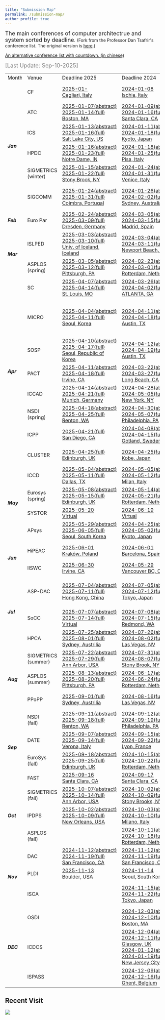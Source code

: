 ```yaml
---
title: "Submission Map"
permalink: /submission-map/
author_profile: true
---
```

<font size="4">The main conferences of computer architectrue and system sorted by deadline.</font> 
(Fork from the Professor Dan Tsafrir's conference list. The original version is [here](http://www.cs.technion.ac.il/~dan/index_sysvenues_deadline.html).)

[An alternative conference list with countdown. (in chinese)](https://ccfddl.github.io)

<font size="4" color="grey">[Last Update: Sep-10-2025]</font>

<table align="center">
	<tr>
		<td>Month</td>
		<td>Venue</td>
		<td><nobr>Deadline 2025</nobr></td>
		<td><nobr>Deadline 2024</nobr></td>
		<td><nobr>Deadline 2023</nobr></td>
		<td>Deadline 2022</td>
		<td><nobr>Deadline 2021</nobr></td>
		<td><nobr>Deadline 2020</nobr></td>
		<td>Deadline 2019</td>
		<td>Deadline 2018</td>
		<td>Deadline 2017</td>
		<td>Deadline 2016</td>
	</tr>
	<tr>
		<td rowspan="6"><b><i>Jan</i></b></td>
		<td>CF</td>
		<td><a href="http://www.computingfrontiers.org/2025/" title="date: 2025-05-28..30, notify: ">2025-01-<br>Cagliari, Italy</a></td>
		<td><a href="http://www.computingfrontiers.org/2024/" title="date: 2024-05-07..09, notify: 2024-02-12">2024-01-08<br>Ischia, Italy</a></td>
		<td><a href="http://www.computingfrontiers.org/2023/" title="date: 2023-05-09..11, notify: 2023-03-17">2023-01-27<br>Bologna, Italy</a></td>
		<td><a href="http://www.computingfrontiers.org/2022/" title="date: 2022-05, notify: ">2022-01-30(abstract)<br>2022-02-06(full)<br>Torino, Italy</a></td>
		<td><a href="http://www.computingfrontiers.org/2021/" title="date: 2021-05-11..13, notify: 2021-03-15">2021-01-21(abstract)<br>2020-01-28(full)<br>Virtual</a></td>
		<td><a href="http://www.computingfrontiers.org/2020/" title="date: 2020-05-11..13, notify: 2020-03-15">2020-01-28<br>Catania, Italy</a></td>
		<td><a href="http://www.computingfrontiers.org/2019/" title="date: 2019-05-01..03, notify: 2019-03-04">2019-01-14<br>Sardinia, Italy</a></td>
		<td><a href="http://www.computingfrontiers.org/2018/" title="date: 2018-05-08..10, notify: 2018-03-07">2018-01-21<br>Ischia, Italy</a></td>
		<td><a href="http://www.computingfrontiers.org/2017/" title="date: 2017-05-15..17, notify: 2017-03-14">2017-01-20<br>Siena, Italy</a></td>
		<td><a href="http://www.computingfrontiers.org/2016/" title="date: 2016-05-16..18, notify: 2016-03-11">2016-01-15<br>Como, Italy</a></td>
	</tr>
	<tr>
		<td>ATC</td>
		<td><a href="https://www.usenix.org/conference/atc25" title="date: 2025-07-07..09, notify: 2025-04-25"><nobr>2025-01-07(abstract)</nobr><br>2025-01-14(full)<br>Boston, MA</a></td>
		<td><a href="https://www.usenix.org/conference/atc24" title="date: 2024-07-10..12, notify: 2024-04-30"><nobr>2024-01-09(abstract)</nobr><br>2024-01-16(full)<br>Santa Clara, CA</a></td>
		<td><a href="https://www.usenix.org/conference/atc23" title="date: 2023-07-10..12, notify: 2023-04-28"><nobr>2023-01-05(abstract)</nobr><br>2023-01-12(full)<br>Boston, MA</a></td>
		<td><a href="https://www.usenix.org/conference/atc22" title="date: 2022-07-11..13, notify: 2022-04-29"><nobr>2022-01-06(abstract)</nobr><br>2022-01-13(full)<br> CARLSBAD, CA</a></td>
		<td><a href="https://www.usenix.org/conference/atc21" title="date: 2021-07-14..16, notify: 2021-04-26">2021-01-12<br> SANTA CLARA, CA</a></td>
		<td><a href="https://www.usenix.org/conference/atc20" title="date: 2020-07-15..17, notify: 2020-04-24">2020-01-15<br> Boston, MA</a></td>
		<td><a href="https://www.usenix.org/conference/atc19" title="date: 2019-07-10..12, notify: 2019-04-16">2019-01-10<br> Renton, WA</a></td>
		<td><a href="https://www.usenix.org/conference/atc18" title="date: 2018-07-11..13, notify: 2018-04-18">2018-02-06<br>Boston, MA</a></td>
		<td><a href="https://www.usenix.org/conference/atc17" title="date: 2017-07-12..14, notify: 2017-04-24">2017-02-07<br>Santa Clara, CA</a></td>
		<td><a href="https://www.usenix.org/conference/atc16" title="date: 2016-06-22..24, notify: 2016-4-15">2016-02-01<br>Denver, CO</a></td>
	</tr>
	<tr>
		<td>ICS</td>
		<td><a href="https://hpcrl.github.io/ICS2025-webpage/" title="date: 2025-06-09..11, notify: 2025-03-14">2025-01-13(abstract)<br>2025-01-16(full)<br>Salt Lake City, US</a></td>
		<td><a href="https://ics2024.github.io" title="date: 2024-06-04..07, notify: 2024-03-29">2024-01-11(abstract)<br>2024-01-18(full)<br>Kyoto, Japan</a></td>
		<td><a href="https://nschiele.github.io/ICS2023/" title="date: 2023-06-21..23, notify: 2023-04-14">2023-01-27(abstract)<br>2022-02-03(full)<br>Orlando, FL</a></td>
		<td><a href="https://ics2022.github.io" title="date: 2022-06-27..30, notify: 2022-04-14">2022-01-28(abstract)<br>2022-02-04(full)<br>Virtual</a></td>
		<td><a href="https://ics21.github.io" title="date: 2021-06-15..17, notify: 2021-03-31">2021-01-28(abstract)<br>2021-02-04(full)<br>Virtual</a></td>
		<td><a href="https://ics2020.bsc.es" title="date: 2020-06-29..02, notify: 2020-04-03">2020-01-24<br>Barcelona, Spain</a></td>
		<td><a href="https://ics19.eecis.udel.edu/" title="date: 2019-06-26..28, notify: 2019-04-15">2019-02-01<br>Phoenix, AZ</a></td>
		<td><a href="http://ics2018.ict.ac.cn" title="date: 2018-06-12..15, notify: 2018-03-25">2018-01-19<br>Beijing, China</a></td>
		<td><a href="https://press3.mcs.anl.gov/ics2017/" title="date: 2017-06-14..16, notify: 2017-03-21">2017-01-18<br>Chicago, IL</a></td>
		<td><a href="http://ics16.bilkent.edu.tr" title="date: 2016-06-01..03, notify: 2016-03-21">2016-01-30<br>Istanbul, Turkey</a></td>
	</tr>
	<tr>
		<td>HPDC</td>
		<td><a href="http://hpdc.sci.utah.edu/2025/" title="date: 2025-07-20..23, notify: 2025-04-07">2025-01-16(abstract)<br>2025-01-23(full)<br>Notre Dame, IN</a></td>
		<td><a href="http://www.hpdc.org/2024" title="date: 2024-06-03..07, notify: 2024-03-25">2024-01-18(abstract)<br>2024-01-25(full)<br>Pisa, Italy</a></td>
		<td><a href="http://www.hpdc.org/2023" title="date: 2023-06-16..23, notify: 2023-03-29">2023-01-27<br>Orlando, FL</a></td>
		<td><a href="http://www.hpdc.org/2022" title="date: 2022-06-27..01, notify: 2022-03-21">2022-01-20(abstract)<br>2022-01-27(full)<br>Minneapolis, MN</a></td>
		<td><a href="http://www.hpdc.org/2021" title="date: 2021-06-21..24, notify: 2021-03-26">2020-01-17(abstract)<br>2020-01-22(full)<br>Stockholm, Sweden</a></td>
		<td><a href="http://www.hpdc.org/2020" title="date: 2020-06-23..26, notify: 2020-03-27">2020-01-16<br>Stockholm, Sweden</a></td>
		<td><a href="http://www.hpdc.org/2019" title="ddate: 2019-06-22..29, notify: 2019-03-25">2019-01-23<br>Phoenix, AZ</a></td>
		<td><a href="http://www.hpdc.org/2018" title="date: 2018-06-11..15, notify: 2018-03-29">2018-01-24<br>Tempe, AZ</a></td>
		<td><a href="http://www.hpdc.org/2017" title="date: 2017-06-26..30, notify: 2017-03-29">2017-01-17<br>Washington, D.C.</a></td>
		<td><a href="http://www.hpdc.org/2016" title="date: 2016-06-02..04, notify: 2016-03-12">2016-01-18<br>Kyoto, Japan</a></td>
	</tr>
	<tr>
		<td>SIGMETRICS<br>(winter)</td>
		<td><a href="http://www.sigmetrics.org/sigmetrics2025" title="date: 2025-06-09..13, notify: 2025-03-18"><nobr>2025-01-15(abstract)</nobr><br>2025-01-22(full)<br>Stony Brook, NY</a></td>
		<td><a href="http://www.sigmetrics.org/sigmetrics2024" title="date: 2024-06-10..14, notify: 2024-03-26"><nobr>2024-01-24(abstract)</nobr><br>2024-01-31(full)<br>Venice, Italy</a></td>
		<td><a href="http://www.sigmetrics.org/sigmetrics2023" title="date: 2023-06-19..23, notify: 2023-03-28"><nobr>2023-01-25(abstract)</nobr><br>2023-02-01(full)<br>Orlando, FL</a></td>
		<td><a href="http://www.sigmetrics.org/sigmetrics2022" title="date: 2022-06-06..10, notify: 2022-03-28">2022-01-26(abstract)<br>2022-02-02(full)<br>Mumbai, India</a></td>
		<td><a href="http://www.sigmetrics.org/sigmetrics2021" title="date: 2021-06-14..18, notify: 2021-03-30">2021-01-29(abstract)<br>2021-02-05(full)<br>Beijing, China</a></td>
		<td><a href="http://www.sigmetrics.org/sigmetrics2020" title="date: 2020-06-08..12, notify: 2020-03-31">2020-01-27<br>Boston, MA</a></td>
		<td><a href="http://www.sigmetrics.org/sigmetrics2019" title="date: 2019-06-24..28, notify: 2019-04-26">2019-02-11<br>Phoenix, AZ</a></td>
		<td><a href="http://www.sigmetrics.org/sigmetrics2018" title="date: 2018-06-18..22, notify: 2018-04-27">2018-02-19<br>Irvine, CA</a></td>
		<td align="center">-</td>
		<td><a href="http://www.sigmetrics.org/sigmetrics2017" title="date: 2016-06-05..09, notify:">2016-10-18<br>Urbana-Champaign, IL</a></td>
	</tr>
	<tr>
		<td>SIGCOMM</td>
		<td><a href="http://conferences.sigcomm.org/sigcomm/2025/" title="date: 2025-09-08..11, notify: 2025-04-29">2025-01-24(abstract)<br>2025-01-31(full)<br>Coimbra, Portugal</a></td>
		<td><a href="http://conferences.sigcomm.org/sigcomm/2024/" title="date: 2024-08-04..08, notify: 2024-05-07">2024-01-26(abstract)<br>2024-02-02(full)<br>Sydney, Australia</a></td>
		<td><a href="http://conferences.sigcomm.org/sigcomm/2023/" title="date: 2023-09-10..14, notify: 2023-05-20">2023-02-08(abstract)<br>2023-02-15(full)<br>New York City, US</a></td>
		<td><a href="http://conferences.sigcomm.org/sigcomm/2022/" title="date: 2022-08-22..26, notify: 2022-05-07">2022-01-26(abstract)<br>2022-02-02(full)<br>Amsterdam, Netherlands</a></td>
		<td><a href="http://conferences.sigcomm.org/sigcomm/2021/" title="date: 2021-08-23..27, notify: 2021-05-03">2021-01-20(abstract)<br>2021-01-27(full)<br>Virtually Worldwide</a></td>
		<td><a href="http://conferences.sigcomm.org/sigcomm/2020" title="date: 2020-08-10..14, notify: 2020-03-15">2020-02-07<br>New York City, NY</a></td>
		<td><a href="http://conferences.sigcomm.org/sigcomm/2019" title="date: 2019-08-19..24, notify: 2019-05-10">2019-01-31<br>Beijing, China</a></td>
		<td><a href="http://conferences.sigcomm.org/sigcomm/2018" title="date: 2018-08-21..23, notify: 2018-05-11">2018-01-31<br>Budapest, Hungary</a></td>
		<td><a href="http://conferences.sigcomm.org/sigcomm/2017" title="date: 2017-08-21..25, notify: 2017-05-05">2017-01-27<br>Los Angeles, CA</a></td>
		<td><a href="http://conferences.sigcomm.org/sigcomm/2016" title="date: 2016-08-22..26, notify: 2016-04-22">2016-01-29<br>Salvador, Brazil</a></td>
	</tr>
	<tr>
		<td rowspan="1"><b><i>Feb</i></b></td>
		<td>Euro Par</td>
		<td><a href="https://2025.euro-par.org" title="date: 2025-08-25..29, notify: 2025-04-29"><nobr>2025-02-24(abstract)</nobr><br>2025-03-09(full)<br>Dresden, Germany</a></td>
		<td><a href="https://2024.euro-par.org" title="date: 2024-08-26..30, notify: 2024-04-29"><nobr>2024-03-05(abstract)</nobr><br>2024-03-15(full)<br>Madrid, Spain</a></td>
		<td><a href="https://2023.euro-par.org" title="date: 2023-08-28..01, notify: 2023-04-30"><nobr>2023-02-17(abstract)</nobr><br>2023-02-24(full)<br>Limassol, Cyprus</a></td>
		<td><a href="https://2022.euro-par.org" title="date: 2022-08-24..26, notify: 2022-04-29"><nobr>2022-02-04(abstract)</nobr><br>2022-02-11(full)<br>Glasgow, UK</a></td>
		<td><a href="https://2021.euro-par.org" title="date: 2021-09-01..03, notify: 2021-04-30"><nobr>2021-02-05(abstract)</nobr><br>2021-02-12(full)<br>Lisbon, Portugal</a></td>
		<td><a href="https://2020.euro-par.org" title="date: 2020-08-24..28, notify: 2020-04-30">2020-02-07<br>Warsaw, Poland</a></td>
		<td><a href="https://2019.euro-par.org" title="date: 2019-08-26..30, notify: 2019-05-03">2019-02-15<br>Gottingen,<br>Germany</a></td>
		<td><a href="http://europar2018.org/" title="date: 2018-08-27..31, notify: 2018-04-27">2018-02-16<br>Turin, Italy</a></td>
		<td><a href="http://europar2017.usc.es/" title="date: 2017-08-28..01, notify: 2017-04-24">2017-02-09<br>Santiago, Spain</a></td>
		<td><a href="https://europar2016.inria.fr/" title="date: 2016-08-22..26, notify: 2016-04-24">2016-02-06<br>Grenoble, France</a></td>
	</tr>
	<tr>
		<td rowspan="2"><b><i>Mar</i></b></td>
		<td>ISLPED</td>
		<td><a href="http://www.islped.org/2025/" title="date: 2025-08-04..06, notify: 2025-05-19">2025-03-03(abstract)<br>2025-03-10(full)<br>Univ. of Iceland, Iceland</a></td>
		<td><a href="http://www.islped.org/2024/" title="date: 2024-08-05..07, notify: 2024-05-20">2024-03-04(abstract)<br>2024-03-11(full)<br>Newport Beach, CA</a></td>
		<td><a href="http://www.islped.org/2023/" title="date: 2023-08-07..08, notify: 2023-05-22">2023-03-06(abstract)<br>2023-03-13(full)<br>Vienna, Austria</a></td>
		<td><a href="http://www.islped.org/2022/" title="date: 2022-08-01..03, notify: 2022-05-23">2022-03-11(abstract)<br>2022-03-18(full)<br>Zoom+Boston, MA</a></td>
		<td><a href="http://www.islped.org/2021/" title="date: 2021-07-26..28, notify: 2021-05-21">2021-03-08(abstract)<br>2021-03-15(full)<br>Zoom+Boston, MA</a></td>
		<td><a href="http://www.islped.org/2020/" title="date: 2020-08-10..12, notify: 2020-05-22">2020-03-02<br>Boston, MA</a></td>
		<td><a href="http://www.islped.org/2019/" title="date: 2019-07-29..31, notify: 2019-05-13">2019-03-04<br>Lausanne, Switzerland</a></td>
		<td><a href="http://www.islped.org/2018/" title="date: 2018-07-23..25, notify: 2018-05-07">2018-03-12<br>Belleve, WA</a></td>
		<td><a href="http://www.islped.org/2017/" title="date: 2017-07-24..26, notify: 2017-05-03">2017-03-13<br>Taipei, Taiwan</a></td>
		<td><a href="http://www.islped.org/2016/" title="date: 2016-08-08..10, notify: 2016-04-30">2016-03-06<br>San Francisco, CA</a></td>
	</tr>
	<tr>
		<td>ASPLOS<br>(spring)</td>
		<td><a href="https://asplos-conference.org/asplos-2026-call-for-papers/" title="date: 2026-03-, notify: 2025-06-24">2025-03-05(abstract)<br>2025-03-12(full)<br>Pittsburgh, PA</a></td>
		<td><a href="https://asplos-conference.org/asplos-2025-call-for-papers/" title="date: 2025-03-30..03, notify: 2024-06-06">2024-02-23(abstract)<br>2024-03-01(full)<br>Rotterdam, Netherland</a></td>
		<td><a href="https://asplos-conference.org/asplos-2024-call-for-papers/" title="date: 2024-04-, notify: 2023-08-02">2023-04-13(abstract)<br>2023-04-20(full)<br>California, US</a></td>
		<td><a href="https://asplos-conference.org/asplos-2023-cfp/" title="date: 2023-03-25..29, notify: 2022-06-16">2022-03-24(abstract)<br>2022-03-31(full)<br>Vancouver, Canada</a></td>
		<td>-</td>
		<td>-</td>
		<td>-</td>
		<td>-</td>
		<td>-</td>
		<td>-</td>
	</tr>
	<tr>
		<td rowspan="8"><b><i>Apr</i></b></td>
		<td>SC</td>
		<td><a href="https://sc25.supercomputing.org" title="date: 2025-11-16..21, notify: 2025-06-27"><nobr>2025-04-07(abstract)</nobr><br>2025-04-14(full)<br>St. Louis, MO</a></td>
		<td><a href="https://sc24.supercomputing.org" title="date: 2024-11-17..22, notify: 2024-06-14"><nobr>2024-03-26(abstract)</nobr><br>2024-04-02(full)<br>ATLANTA, GA</a></td>
		<td><a href="https://sc23.supercomputing.org" title="date: 2023-11-12..17, notify: 2023-06-16"><nobr>2023-03-30(abstract)</nobr><br>2023-04-06(full)<br>Denver, CO</a></td>
		<td><a href="https://sc22.supercomputing.org" title="date: 2022-11-13..18, notify: 2022-06-13"><nobr>2022-03-25(abstract)</nobr><br>2022-04-01(full)<br>Dallas, TX</a></td>
		<td><a href="https://sc21.supercomputing.org" title="date: 2021-11-14..19, notify: 2021-06-21">2021-04-02(abstract)<br>2021-04-09(full)<br>St. Louis, MO</a></td>
		<td><a href="https://sc20.supercomputing.org" title="date: 2020-11-15..20, notify: 2020-06-15">2020-03-31<br>Atlanta, GA</a></td>
		<td><a href="https://sc19.supercomputing.org" title="date: 2019-11-17..22, notify: 2019-06-15">2019-04-10<br>Denver, CO</a></td>
		<td><a href="https://sc18.supercomputing.org" title="date: 2018-11-11..16, notify: 2018-06-15">2018-03-28<br>Dallas, TX</a></td>
		<td><a href="http://sc17.supercomputing.org" title="date: 2017-11-12..17, notify: 2017-06-15">2017-04-03<br>Denver, CO</a></td>
		<td><a href="http://sc16.supercomputing.org" title="date: 2016-11-13..18, notify: 2016-06-15">2016-04-03<br>Salt Lake City, UT</a></td>
	</tr>
	<tr>
		<td>MICRO</td>
		<td><a href="http://www.microarch.org/micro58/" title="date: 2025-10-18..22, notify: 2025-07-14 "><nobr>2025-04-04(abstract)</nobr><br>2025-04-11(full)<br>Seoul, Korea</a></td>
		<td><a href="http://www.microarch.org/micro57/" title="date: 2024-11-02..06, notify: 2024-07-19 "><nobr>2024-04-11(abstract)</nobr><br>2024-04-18(full)<br>Austin, TX</a></td>
		<td><a href="http://www.microarch.org/micro56/" title="date: 2023-10-, notify: 2023-07-24 "><nobr>2023-04-21(abstract)</nobr><br>2023-04-28(full)<br>Toronto, Canada</a></td>
		<td><a href="http://www.microarch.org/micro55/" title="date: 2022-10-, notify: 2022-07-18 "><nobr>2022-04-14(abstract)</nobr><br>2022-04-21(full)<br>Chicago, IL</a></td>
		<td><a href="http://www.microarch.org/micro54/" title="date: 2021-10-16..20, notify: 2021-07-14 "><nobr>2021-04-09(abstract)</nobr><br>2021-04-16(full)<br>Athens, Greek</a></td>
		<td><a href="http://www.microarch.org/micro53/" title="date: 2020-10-17..21, notify: 2020-07-01"><font color="#FF0000">2020-04-17<br>(Extended for 2 weeks due to the COVID-19 pandemic) <br>Athens, Greek</font></a></td>
		<td><a href="http://www.microarch.org/micro52/" title="date: 2019-10-12..16, notify: 2019-07-27">2019-04-05<br>Columbus, Ohio</a></td>
		<td><a href="http://www.microarch.org/micro51/" title="date: 2018-10-20..24, notify: 2018-07-18">2018-04-06<br>Fukuoka City,<br>Japan</a></td>
		<td><a href="http://www.microarch.org/micro50/" title="date: 2017-10-14..18, notify: 2017-07-05">2017-04-04<br>Boston, MA</a></td>
		<td><a href="http://www.microarch.org/micro49/" title="date: 2016-10-15..19, notify: 2016-06-25">2016-04-10<br>Taipei, Taiwan</a></td>
	</tr>
	<tr>
		<td>SOSP</td>
		<td><a href="https://sigops.org/s/conferences/sosp/2025/index.html" title="date: 2025-10-13..16, notify: 2025-07-15"><nobr>2025-04-10(abstract)</nobr><br>2025-04-17(full)<br>Seoul, Republic of Korea</a></td>
		<td><a href="https://sigops.org/s/conferences/sosp/2024/index.html" title="date: 2024-11-04..06, notify: 2024-08-05"><nobr>2024-04-12(abstract)</nobr><br>2024-04-19(full)<br>Austin, TX</a></td>
		<td><a href="https://sosp2023.mpi-sws.org/" title="date: 2023-10-23..26, notify: 2023-07-16"><nobr>2023-04-10(abstract)</nobr><br>2023-04-17(full)<br>Koblenz, Germany</a></td>
		<td>-</td>
		<td><a href="https://sosp2021.mpi-sws.org/" title="date: 2021-10-25..28, notify: 2021-08-09"><nobr>2021-04-30(abstract)</nobr><br>2021-05-07(full)<br>Koblenz, Germany</a></td>
		<td align="center">-</td>
		<td><a href="https://www.sigops.org/sosp/sosp19/" title="date: 2019-10-07..09, notify: 2019-08-30">2019-04-24<br>Ontario, Canada</a></td>
		<td align="center">-</td>
		<td><a href="https://www.sigops.org/sosp/sosp17/" title="date: 2017-10-29..31, notify: 2017-08-07">2017-04-21<br>Shanghai, China</a></td>
		<td align="center">-</td>
	</tr>
	<tr>
		<td>PACT</td>
		<td><a href="https://pact2025.github.io/" title="date: 2025-11-03..06, notify: 2025-07-28">2025-04-11(abstract)<br>2025-04-18(full)<br>Irvine, CA</a></td>
		<td><a href="https://pact2024.github.io/" title="date: 2024-10-13..16, notify: 2024-07-01">2024-03-22(abstract)<br>2024-03-27(full)<br>Long Beach, CA</a></td>
		<td><a href="https://pact2023.github.io/" title="date: 2023-10-21..25, notify: 2023-08-01">2023-03-25(abstract)<br>2023-04-01(full)<br>Vienna, Austria</a></td>
		<td><a href="https://pact22.cs.illinois.edu" title="date: 2022-10-10..12, notify: 2022-07-29">2022-04-18(abstract)<br>2022-04-25(full)<br>Chicago, IL</a></td>
		<td><a href="http://pact21.snu.ac.kr/" title="date: 2021-09-26..29, notify: 2021-07-05">2021-04-15(abstract)<br>2021-04-19(full)<br>Virtual Conference</a></td>
		<td><a href="https://pact20.cc.gatech.edu/" title="date: 2020-10-03..07, notify: 2020-07-15">2020-04-10<br>Atlanta, GA</a></td>
		<td><a href="http://pactconf.org/" title="date: 2019-09-23..26, notify: 2019-07-08">2019-04-15<br>Seattle, WA</a></td>
		<td><a href="http://www.cs.ucy.ac.cy/conferences/pact2018/" title="date: 2018-10-27..31, notify: 2018-06-20">2018-04-15<br>Cyprus</a></td>
		<td><a href="https://parasol.tamu.edu/pact17/" title="date: 2017-09-09..13, notify: 2017-05-24">2017-03-14<br>Portland, OR</a></td>
		<td><a href="http://pact2016.eew.technion.ac.il/" title="date: 2016-09-11..15, notify: 2016-06-28">2016-03-18<br>Haifa, Israel</a></td>
	</tr>
	<tr>
		<td>ICCAD</td>
		<td><a href="https://2025.iccad.com" title="date: 2025-10-26..30, notify: 2025-06-06">2025-04-14(abstract)<br>2025-04-21(full)<br>Munich, Germany</a></td>
		<td><a href="https://2024.iccad.com" title="date: 2024-10-, notify: ">2024-04-28(abstract)<br>2024-05-05(full)<br>New York, NY</a></td>
		<td><a href="https://iccad.com/content/conference_history" title="date: 2023-10-29..02, notify: 2023-07-21">2023-05-15(abstract)<br>2023-05-22(full)<br>San Francisco, CA</a></td>
		<td><a href="https://iccad.com/content/conference_history" title="date: 2022-10-30..03, notify: 2022-07-21">2022-05-16(abstract)<br>2022-05-23(full)<br>San Diego, CA</a></td>
		<td><a href="https://iccad.com/content/conference_history" title="date: 2021-11-01..04, notify: 2021-07-17">2021-05-21(abstract)<br>2021-05-28(full)<br>Munich, Germany</a></td>
		<td><a href="https://iccad.com/content/conference_history" title="date: 2020-11-02..05, notify: 2020-07-21">2020-05-28<br>San Diego, CA</a></td>
		<td><a href="https://iccad.com/content/conference_history" title="date: 2019-11-04..07, notify: 2019-06-21">2019-04-08<br>Westminster, CO</a></td>
		<td><a href="https://iccad.com/content/conference_history" title="date: 2018-11-05..08, notify: ">2018-04-23<br>San Diego, CA</a></td>
		<td><a href="https://iccad.com/content/conference_history" title="date: 2017-11-13..06, notify: 2017-06-28">2017-04-24<br>Irvine, CA</a></td>
		<td><a href="https://iccad.com/content/conference_history" title="date: 2016-11-07..10, notify: 2016-06-20">2016-04-25<br>Austin, TX</a></td>
	</tr>
	<tr>
		<td>NSDI<br>(spring)</td>
		<td><a href="https://www.usenix.org/conference/nsdi26/" title="date: 2026-05-04..06, notify: 2025-07-24">2025-04-18(abstract)<br>2025-04-25(full)<br>Renton, WA</a></td>
		<td><a href="https://www.usenix.org/conference/nsdi25/" title="date: 2025-04-28..30, notify: 2024-07-24">2024-04-30(abstract)<br>2024-05-07(full)<br>Philadelphia, PA</a></td>
		<td><a href="https://www.usenix.org/conference/nsdi24/" title="date: 2024-04-16..18, notify: 2023-07-21">2023-04-27(abstract)<br>2023-05-04(full)<br>Santa Clara, CA</a></td>
		<td><a href="https://www.usenix.org/conference/nsdi23/" title="date: 2023-04-17..19, notify: 2022-07-15">2022-04-13(abstract)<br>2022-04-20(full)<br>Boston, MA</a></td>
		<td><a href="https://www.usenix.org/conference/nsdi22/" title="date: 2022-04-04..06, notify: 2021-06-11">2021-03-04(abstract)<br>2021-03-10(full)<br>Renton, WA</a></td>
		<td></td>
		<td></td>
		<td></td>
		<td></td>
		<td></td>
	</tr>
	<tr>
		<td>ICPP</td>
		<td><a href="https://icpp2025.sdsc.edu/home" title="date: 2025-09-08..11, notify: 2025-06-10"><nobr>2025-04-21(full)<br>San Diego, CA</a></td>
		<td><a href="https://icpp2024.org/" title="date: 2024-08-12..15, notify: 2024-05-27"><nobr>2024-04-08(abstract)</nobr><br>2024-04-15(full)<br>Gotland, Sweden</a></td>
		<td><a href="https://icpp23.sci.utah.edu/" title="date: 2023-08-07..10, notify: 2023-06-16"><nobr>2023-04-14(abstract)</nobr><br>2023-04-22(full)<br>Salt Lake City, UT</a></td>
		<td><a href="https://icpp22.gitlabpages.inria.fr/" title="date: 2022-08-29..01, notify: 2022-06-14"><nobr>2022-04-08(abstract)</nobr><br>2022-04-14(full)<br>Bordeaux, France</a></td>
		<td><a href="https://oaciss.uoregon.edu/icpp21/index.php" title="date: 2021-08-09..12, notify: ">2021-04-16<br>Chicago, IL</a></td>
		<td><a href="https://jnamaral.github.io/icpp20/" title="date: 2020-08-17..20, notify: 2020-05-19">2020-03-02<br>Edmonton, AB, Canada</a></td>
		<td><a href="https://www.hpcs.cs.tsukuba.ac.jp/icpp2019" title="date: 2019-08-05..08, notify: 2019-05-17">2019-04-15<br>Kyoto, Japan</a></td>
		<td><a href="http://www.icpp-conf.org/2018" title="date: 2018-08-13..16, notify: 2018-05-03">2018-03-30<br>Eugene, OR</a></td>
		<td><a href="http://www.icpp-conf.org/2017" title="date: 2017-08-16..19, notify: 2017-05-13">2017-03-13<br>Bristol, UK</a></td>
		<td><a href="http://icpp2016.cs.wcupa.edu" title="date: 2016-08-16..19, notify: 2016-05-06">2016-02-26<br>Philadelphia, PA</a></td>
	</tr>
	<tr>
		<td>CLUSTER</td>
		<td><a href="https://clustercomp.org/2025/" title="date: 2025-09-02..05, notify: 2025-07-04">2025-04-25(full)<br>Edinburgh, UK</a></td>
		<td><a href="https://clustercomp.org/2024/" title="date: 2024-09-24..27, notify: 2024-07-05">2024-04-25(full)<br>Kobe, Japan</a></td>
		<td><a href="https://clustercomp.org/2023/" title="date: 2023-10-31..03, notify: 2023-07-05">2023-05-11(full)<br>Santa Fe, NM</a></td>
		<td><a href="https://clustercomp.org/2022/" title="date: 2022-09-06..09, notify: 2022-07-04">2022-05-13(full)<br>Heidelberg, Germany</a></td>
		<td><a href="https://clustercomp.org/2021/" title="date: 2021-09-07..10, notify: 2021-07-05">2021-05-10(abstract)<br>2021-05-17(full)<br>Portland, OR</a></td>
		<td><a href="https://clustercomp.org/2020/" title="date: 2020-11-14..17, notify: 2020-07-06">2020-05-10<br>Kobe, Japan</a></td>
		<td><a href="https://clustercomp.org/2019/" title="date: 2019-09-24..27, notify: 2019-07-15">2019-05-17<br>Albuquerque, NM</a></td>
		<td><a href="https://clustercomp.org/2018/" title="date: 2018-09-10..13, notify: 2018-07-07">2018-05-08<br>Belfast, UK</a></td>
		<td><a href="https://clustercomp.org/2017/" title="date: 2017-09-05..08, notify: 2017-06-30">2017-05-15<br>Hawaii, US</a></td>
		<td><a href="https://clustercomp.org/2016/" title="date: 2016-09-12..15, notify: 2016-07-01">2016-05-14<br>Taipei, Taiwan</a></td>
	</tr>
	<tr>
		<td rowspan="4"><b><i>May</i></b></td>
		<td>ICCD</td>
		<td><a href="https://iccd-conf.com/Home.html" title="date: 2025-11-10..12, notify: 2025-08-01">2025-05-04(abstract)<br>2025-05-11(full)<br>Dallas, TX</a></td>
		<td><a href="https://iccd-conf.com/Home.html" title="date: 2024-11-, notify: 2024-08-01">2024-05-05(abstract)<br>2024-05-12(full)<br>Milan, Italy</a></td>
		<td><a href="https://iccd-conf.com/Home.html" title="date: 2023-11-06..08, notify: 2023-08-25">2023-06-09(abstract)<br>2023-06-16(full)<br>Washington DC, US</a></td>
		<td><a href="https://www.iccd-conf.com/Home.html" title="date: 2022-10-23..26, notify: 2022-08-21">2022-06-04(abstract)<br>2022-06-11(full)<br>Lake Tahoe, US</a></td>
		<td><a href="https://www.iccd-conf.com/2021/Home.html" title="date: 2021-10-24..27, notify: 2021-08-20">2021-05-28(abstract)<br>2021-06-04(full)<br>Virtual Conference</a></td>
		<td><a href="https://www.iccd-conf.com/2020/Home.html" title="date: 2020-10-18..21, notify: 2020-08-17">2020-06-05<br>Hartford, CT</a></td>
		<td><a href="https://www.iccd-conf.com/2019/Home.html" title="date: 2019-11-17..20, notify: 2019-09-09">2019-06-28<br>Abu Dhabi, UAE</a></td>
		<td><a href="https://www.iccd-conf.com/2018/Home.html" title="date: 2018-10-07..10, notify: 2018-08-06">2018-05-25<br>Orlando, FL</a></td>
		<td><a href="https://www.iccd-conf.com/2017/Home.html" title="date: 2017-11-05..08, notify: 2017-08-31">2017-06-23<br>Boston, MA</a></td>
		<td><a href="https://www.iccd-conf.com/2016/Home.html" title="date: 2016-10-03..05, notify: 2016-07-29">2016-05-20<br>Phoenix, AZ</a></td>
	</tr>
	<tr>
		<td>Eurosys<br>(spring)</td>
		<td><a href="https://2026.eurosys.org/" title="date: 2026-04-13..16, notify: 2025-08-22">2025-05-08(abstract)<br>2025-05-15(full)<br>Edinburgh, UK</a></td>
		<td><a href="https://2025.eurosys.org/" title="date: 2025-03-30..03, notify: 2024-08-21">2024-05-14(abstract)<br>2024-05-21(full)<br>Rotterdam, Netherland</a></td>
		<td><a href="https://2024.eurosys.org/" title="date: 2024-04-23..26, notify: 2023-09-12">2023-05-24(full)<br>Athens, Greece</a></td>
		<td><a href="https://2023.eurosys.org/" title="date: 2023-05-09..12, notify: 2022-08-10">2022-05-11(abstract)<br>2022-05-18(full)<br>Rome, Italy</a></td>
		<td>-</td>
		<td>-</td>
		<td>-</td>
		<td>-</td>
		<td>-</td>
		<td>-</td>
	</tr>
	<tr>
		<td>SYSTOR</td>
		<td><a href="https://www.systor.org/2025/" title="date: 2025-09-08..09, notify: 2025-07-10">2025-05-20<br>Virtual</a></td>
		<td><a href="https://www.systor.org/2024/" title="date: 2024-09-23..24, notify: 2024-08-07">2024-06-19<br>Virtual</a></td>
		<td><a href="https://www.systor.org/2023/" title="date: 2023-06-05..07, notify: 2023-04-13">2023-03-02<br>Haifa, Israel</a></td>
		<td><a href="https://www.systor.org/2022/" title="date: 2022-06-13..15, notify: 2022-04-21">2022-03-01<br>Haifa, Israel</a></td>
		<td><a href="https://www.systor.org/2021/" title="date: 2021-06-14..16, notify: 2021-04-18">2021-03-02<br>Haifa, Israel</a></td>
		<td><a href="https://www.systor.org/2020/" title="date: 2020-06-02..04, notify: 2020-04-19">2020-03-03<br>Haifa, Israel</a></td>
		<td><a href="https://www.systor.org/2019" title="date: 2019-08-26..30, notify: 2019-05-03">2019-03-07<br>Haifa, Israel</a></td>
		<td><a href="https://www.systor.org/2018" title="date: 2018-06-04..06, notify: 2018-04-15">2018-02-28<br>Haifa, Israel</a></td>
		<td><a href="https://www.systor.org/2017" title="date: 2017-05-22..24, notify: 2017-03-29">2017-02-28<br>Haifa, Israel</a></td>
		<td><a href="https://www.systor.org/2016" title="date: 2016-06-06..08, notify: 2016-04-15">2016-03-11<br>Haifa, Israel</a></td>
	</tr>
	<tr>
		<td>APsys</td>
		<td><a href="https://apsys2025.github.io/" title="date: 2025-04-12..13, notify: 2025-08-04">2025-05-29(abstract)<br>2025-06-05(full)<br>Seoul, South Korea</a></td>
		<td><a href="https://ap-sys.org/" title="date: 2024-09-4..5, notify: 2024-07-01">2024-04-25(abstract)<br>2024-05-02(full)<br>Kyoto, Japan</a></td>
		<td><a href="https://ap-sys.org/" title="date: 2023-08-24, notify: 2023-06-23">2023-04-28(abstract)<br>2023-05-05(full)<br>Seoul, South Korea</a></td>
		<td><a href="https://ap-sys.org/" title="date: , notify: 2022-06-17">2022-04-29(abstract)<br>2022-05-06(full)<br>Online</a></td>
		<td><a href="https://ap-sys.org/apsys2021" title="date: 2021-08-24..25, notify: 2021-07-01">2021-05-20<br>Online</a></td>
		<td><a href="https://ap-sys.org/apsys2020" title="date: 2020-08-24..25, notify: 2020-06-19">2020-05-25<br>Tsukuba, Japan</a></td>
		<td><a href="https://ap-sys.org/apsys2019" title="date: 2019-08-19..20, notify: 2019-06-14">2019-05-08<br>Hangzhou, China</a></td>
		<td><a href="https://ap-sys.org/apsys2018" title="date: 2018-08-27..28, notify:">2018-05-31<br>Jeju Island,<br>South Korea</a></td>
		<td><a href="https://ap-sys.org/apsys2017" title="date: 2017-09-02..03, notify: 2017-07-12">2017-06-09<br>Bombay, India</a></td>
		<td><a href="https://ap-sys.org/apsys2016" title="date: 2016-08-04..05, notify: 2016-06-23">2016-05-20<br>Hong Kong, China</a></td>
	</tr>
	<tr>
		<td rowspan="2"><b><i>Jun</i></b></td>
		<td>HiPEAC</td>
		<td><a href="https://www.hipeac.net/2026/krakow/#/" title="date: 2026-01-26..28, notify: 2025-11-15">2025-06-01<br>Kraków, Poland</a></td>
		<td><a href="https://www.hipeac.net/2025/barcelona/#/" title="date: 2025-01-, notify: 2024-11-15">2024-06-01<br>Barcelona, Spain</a></td>
		<td><a href="https://www.hipeac.net/2024/munich/#/" title="date: 2024-01-17..19, notify: 2023-11-15">2023-06-01<br>Munich, Germany</a></td>
		<td><a href="https://www.hipeac.net/2023/toulouse" title="date: 2023-01-16..18, notify: 2022-11-15">2022-06-01<br>Toulouse, France</a></td>
		<td><a href="https://www.hipeac.net/2022/budapest/#/" title="date: 2022-01-17..19, notify: 2021-11-15">2021-06-01<br>Budapest, Hungary</a></td>
		<td><a href="https://www.hipeac.net/2021/budapest/#/" title="date: 2021-01-18..20, notify: 2020-11-15">2020-06-01<br>Budapest, Hungary</a></td>
		<td><a href="https://www.hipeac.net/2020/bologna/#/" title="date: 2020-01-20, notify: 2019-11-15">2019-06-01<br>Bologna, Italy</a></td>
		<td><a href="https://www.hipeac.net/2019/valencia/" title="date: 2019-01-21..23, notify: 2018-11-15">2018-06-01<br>Valencia,Spain</a></td>
		<td><a href="https://www.hipeac.net/2018/manchester/" title="date: 2018-01-22..24, notify: 2017-11-15">2017-06-01<br>Manchester,UK</a></td>
		<td><a href="https://www.hipeac.net/2017/stockholm/" title="date: 2016-01-23..25, notify: 2016-11-15">2016-06-01<br>Stockholm,Sweden</a></td>
	</tr>
	<tr>
		<td>IISWC</td>
		<td><a href="https://iiswc.org/iiswc2025/index.html#/" title="date: 2025-10-12..14, notify: 2025-08-13">2025-06-30<br>Irvine, CA</a></td>
		<td><a href="https://iiswc.org/iiswc2024/index.html#/" title="date: 2024-09-15..17, notify: 2024-08-09">2024-05-29<br>Vancouver BC, Canada</a></td>
		<td><a href="https://iiswc.org/iiswc2023/index.html#/" title="date: 2023-10-01..03, notify: 2023-08-02">2023-06-14<br>Ghent, Belgium</a></td>
		<td><a href="http://www.iiswc.org/iiswc2022/index.html" title="date: 2022-11-06..08, notify: 2022-09-02">2022-07-15<br>Austin, TX</a></td>
		<td><a href="http://www.iiswc.org/iiswc2021/index.html" title="date: 2021-11-07..09, notify: 2021-09-03">2021-07-09<br>Virtual</a></td>
		<td><a href="http://www.iiswc.org/iiswc2020/index.html" title="date: 2020-10-27..29, notify: 2020-08-24">2020-07-10<br>Beijing, China</a></td>
		<td><a href="http://www.iiswc.org/iiswc2019/index.html" title="date: 2019-11-03..05, notify: 2019-08-15">2019-05-31<br>Orlando, FL</a></td>
		<td><a href="http://www.iiswc.org/iiswc2018" title="date: 2018-09-30..02, notify: 2018-07-27">2018-05-18<br>Raleigh, NC</a></td>
		<td><a href="http://www.iiswc.org/iiswc2017/index.html" title="date: 2017-10-01..03, notify: 2017-08-01">2017-06-02<br>Seattle, WA</a></td>
		<td><a href="http://www.iiswc.org/iiswc2016/index.html" title="date: 2016-09-25..27, notify: 2016-07-12">2016-05-13<br>Rhode Island, USA</a></td>
	</tr>
	<tr>
		<td rowspan="3"><b><i>Jul</i></b></td>
		<td>ASP-DAC</td>
		<td><a href="http://www.aspdac.com/aspdac2026/" title="date: 2026-01-19..22, notify: 2025-09-05">2025-07-04(abstract)<br>2025-07-11(full)<br>Hong Kong, China</a></td>
		<td><a href="http://www.aspdac.com/aspdac2025/" title="date: 2025-01-20..23, notify: 2024-09-09">2024-07-05(abstract)<br>2024-07-12(full)<br>Tokyo, Japan</a></td>
		<td><a href="http://www.aspdac.com/aspdac2024/" title="date: 2024-01-22..25, notify: 2023-09-12">2023-07-23(abstract)<br>2023-07-28(full)<br>Incheon Songdo Convensia, South Korea</a></td>
		<td><a href="http://www.aspdac.com/aspdac2023/" title="date: 2023-01-16..19, notify: 2022-09-10">2022-07-24(abstract)<br>2022-07-29(full)<br>Tokyo, Japan</a></td>
		<td><a href="https://aspdac2022.github.io/index.html" title="date: 2022-01-17..20, notify: 2021-09-11">2021-07-21<br>Taipei</a></td>
		<td><a href="http://www.aspdac.com/aspdac2021/" title="date: 2021-01-18..21, notify: 2020-09-13">2020-07-26<br>Tokyo, Japan</a></td>
		<td><a href="https://aspdac2020.github.io/aspdac20/" title="date: 2020-01-13..16, notify: 2019-09-09">2019-07-05<br>Beijing, China</a></td>
		<td><a href="http://www.aspdac.com/aspdac2019/" title="date: 2019-01-21..24, notify: 2018-09-10">2018-07-06<br>Tokyo, Japan</a></td>
		<td><a href="http://www.aspdac.com/aspdac2018/" title="date: 2018-01-22..25, notify: 2017-09-11">2017-07-07<br>Jeju Island, Korea</a></td>
		<td><a href="http://www.aspdac.com/aspdac2017/" title="date: 2017-01-16..19, notify: 2016-09-12">2016-07-08<br>Chiba/Tokyo, Japan</a></td>
	</tr>
	<tr>
		<td>SoCC</td>
		<td><a href="http://acmsocc.org/2025/" title="date: 2025-11-19..21, notify: 2025-09-26">2025-07-07(abstract)<br>2025-07-14(full)<br>Virtual</a></td>
		<td><a href="http://acmsocc.org/2024/" title="date: 2024-11-20..22, notify: 2024-09-25">2024-07-08(abstract)<br>2024-07-15(full)<br>Redmond, WA</a></td>
		<td><a href="http://acmsocc.org/2023/" title="date: 2023-10-30, notify: 2023-09-01">2023-06-09<br>Santa Cruz, CA</a></td>
		<td><a href="http://acmsocc.org/2022/" title="date: 2022-11-, notify: 2022-09-22">2022-06-10(abstract)<br>2022-06-17(full)<br>San Francisco, CA</a></td>
		<td><a href="https://acmsocc.github.io/2021" title="date: 2021-11-01..03, notify: 2021-08-27">2021-05-28<br>Renton, WA</a></td>
		<td><a href="https://acmsocc.github.io/2020" title="date: 2020-10-19..21, notify: 2020-08-11">2020-05-18<br>Renton, WA</a></td>
		<td><a href="https://acmsocc.github.io/2019" title="date: 2019-10-20..23, notify: 2019-09-03">2019-06-10<br>Santa Cruz, CA</a></td>
		<td><a href="https://acmsocc.github.io/2018" title="date: 2018-10-11..13, notify: 2018-08-03">2018-05-15<br>Carlsbad, CA</a></td>
		<td><a href="http://acmsocc.github.io/2017" title="date: 2017-09-25..27, notify: 2017-07-23">2017-05-05<br>Santa Clara, CA</a></td>
		<td><a href="http://acmsocc.github.io/2016/index.html" title="date: 2016-10-05..07, notify: 2016-07-29">2016-05-24<br>Santa Clara, CA</a></td>
	</tr>
	<tr>
		<td>HPCA</td>
		<td><a href="https://www.hpca-conf.org/2026/" title="date: 2026-01-31..04, notify: 2025-11-07">2025-07-25(abstract)<br>2025-08-01(full)<br>Sydney, Austrilia</a></td>
		<td><a href="https://www.hpca-conf.org/2025/" title="date: 2025-03-01..05, notify: 2024-11-05">2024-07-26(abstract)<br>2024-08-02(full)<br>Las Vegas, NV</a></td>
		<td><a href="https://www.hpca-conf.org/2024/" title="date: 2024-03-02..06, notify: 2023-10-24">2023-07-28(abstract)<br>2023-08-04(full)<br>Edinburgh, UK</a></td>
		<td><a href="https://www.hpca-conf.org/2023/" title="date: 2023-02-25..01, notify: 2022-10-18">2021-07-25(abstract)<br>2021-08-01(full)<br>Montreal, Canada</a></td>
		<td><a href="https://www.hpca-conf.org/2022/" title="date: , notify: 2021-10-27">2021-07-23(abstract)<br>2021-07-30(full)<br>Seoul, Korea</a></td>
		<td><a href="https://www.hpca-conf.org/2021/" title="date: 2021-02-27..3, notify: 2020-10-30">2020-07-31<br>Seoul, Korea</a></td>
		<td><a href="https://www.hpca-conf.org/2020/" title="date: 2020-02-22..26, notify: 2019-11-06">2019-07-30<br>San Diego, CA</a></td>
		<td><a href="http://hpca2019.seas.gwu.edu/" title="date: 2019-02-16..20, notify: 2018-11-06">2018-08-03<br>Washington, D.C.</a></td>
		<td><a href="http://hpca2018.ece.ucsb.edu/" title="date: 2018-02-24..28, notify: 2017-11-23">2017-08-01<br>Vienna, Austria</a></td>
		<td><a href="http://hpca2017.org/" title="date: 2017-02-04..08, notify: 2016-10-12">2016-08-01<br>Austin, TX</a></td>
	</tr>
	<tr>
		<td rowspan="3"><b><i>Aug</i></b></td>
		<td>SIGMETRICS<br>(summer)</td>
		<td><a href="http://www.sigmetrics.org/sigmetrics2026" title="date: 2026-06-08..12, notify: 2025-09-26">2025-07-22(abstract)<br>2025-07-29(full)<br>Ann Arbor, USA</a></td>
		<td><a href="http://www.sigmetrics.org/sigmetrics2025" title="date: 2025-06-09..13, notify: 2024-09-24">2024-07-31(abstract)<br>2024-08-07(full)<br>Stony Brook, NY</a></td>
		<td><a href="http://www.sigmetrics.org/sigmetrics2024" title="date: 2024-06-10..14, notify: ">2023-08-03(abstract)<br>2023-08-10(full)<br>Venice, Italy</a></td>
		<td><a href="http://www.sigmetrics.org/sigmetrics2023" title="date: 2023-06-19..23, notify: 2022-10-04">2022-08-03(abstract)<br>2022-08-10(full)<br>Orlando, FL</a></td>
		<td><a href="http://www.sigmetrics.org/sigmetrics2022" title="date: 2022-06-06..10, notify: 2021-10-04">2021-08-04(abstract)<br>2021-08-11(full)<br>Mumbai, India</a></td>
		<td>-</td>
		<td>-</td>
		<td>-</td>
		<td>-</td>
		<td>-</td>
	</tr>
	<tr>
		<td>ASPLOS<br>(summer)</td>
		<td><a href="https://asplos-conference.org/asplos-2026-call-for-papers/" title="date: 2026-03-, notify: 2025-11-24">2025-08-13(abstract)<br>2025-08-20(full)<br>Pittsburgh, PA</a></td>
		<td><a href="https://asplos-conference.org/asplos-2025-call-for-papers/" title="date: 2025-03-30..03, notify: 2024-10-02">2024-06-17(abstract)<br>2024-06-24(full)<br>Rotterdam, Netherland</a></td>
		<td><a href="https://asplos-conference.org/asplos-2024-call-for-papers/" title="date: 2024-04-, notify: 2023-11-15">2023-08-03(abstract)<br>2023-08-10(full)<br>California, US</a></td>
		<td><a href="https://asplos-conference.org/asplos-2023-cfp/" title="date: 2023-03-25..29, notify: 2022-09-22">2022-06-30(abstract)<br>2022-07-07(full)<br>Vancouver, Canada</a></td>
		<td><a href="https://asplos-conference.org" title="date: 2022-02-28..04, notify: 2021-11-15">2021-08-06(abstract)<br>2021-08-13(full)<br>Lausanne, Switzerland</a></td>
		<td><a href="https://asplos-conference.org/2021" title="date: 2021-04-10..15, notify: 2020-11-19">2020-08-21<br>Detroit, USA</a></td>
		<td><a href="https://asplos-conference.org/2020/" title="date: 2020-03-16..20, notify: 2019-11-20">2019-08-09<br>Lausanne, Switzerland</a></td>
		<td><a href="https://asplos-conference.org/2019/" title="date: 2019-04-13..17, notify: 2018-11-07">2018-08-07<br>Providence, RI</a></td>
		<td><a href="https://www.asplos2018.org/" title="date: 2018-03-24..28, notify: 2017-11-13">2017-08-11<br>Williamsburg, VA</a></td>
		<td><a href="http://novel.ict.ac.cn/ASPLOS2017/" title="date: 2017-04-08..12, notify: 2017-11-07">2016-08-15<br>Xi'an, China</a></td>
	</tr>		
	<tr>
		<td>PPoPP</td>
		<td><a href="http://conf.researchr.org/home/ppopp-2026" title="date: 2026-01-31..04, notify: 2025-11-10">2025-09-01(full)<br>Sydney, Austrilia</a></td>
		<td><a href="http://conf.researchr.org/home/ppopp-2025" title="date: 2025-03-01..05, notify: 2024-11-11">2024-08-16(full)<br>Las Vegas, NV</a></td>
		<td><a href="http://conf.researchr.org/home/ppopp-2024" title="date: 2024-02-22..06, notify: 2023-11-10">2023-08-04(full)<br>Edinburgh, UK</a></td>
		<td><a href="http://conf.researchr.org/home/ppopp-2023" title="date: 2023-02-25..01, notify: 2022-11-07">2022-08-17(full)<br>Montreal, Canada</a></td>
		<td><a href="http://conf.researchr.org/home/ppopp-2022" title="date: 2022-02-12..16, notify: 2021-12-26">2021-08-09(abstract)<br>2021-08-13(full)<br>Seoul, Korea</a></td>
		<td><a href="http://conf.researchr.org/home/ppopp-2021" title="date: 2021-02-27..03, notify: 2020-11-16">2020-08-13<br>Seoul, Korea</a></td>
		<td><a href="http://conf.researchr.org/home/ppopp-2020" title="date: 2020-02-22..26, notify: 2019-11-09">2019-07-31<br>San Diego, CA</a></td>
		<td><a href="http://conf.researchr.org/home/ppopp-2019" title="date: 2019-02-16..20, notify: 2018-11-15">2018-08-20<br>Washington, D.C.</a></td>
		<td><a href="http://conf.researchr.org/home/ppopp-2018" title="date: 2017-02-24..28, notify: 2017-12-06">2017-08-25<br>Vienna, Austria</a></td>
		<td><a href="http://conf.researchr.org/home/ppopp-2017" title="date: 2017-02-04..08, notify: 2016-11-12">2016-08-01<br>Austin, TX</a></td>
	</tr>
	<tr>
		<td rowspan="4"><b><i>Sep</i></b></td>
		<td>NSDI<br>(fall)</td>
		<td><a href="https://www.usenix.org/conference/nsdi26/" title="date: 2026-05-04..06, notify: 2025-12-09">2025-09-11(abstract)<br>2025-09-18(full)<br>Renton, WA</a></td>
		<td><a href="https://www.usenix.org/conference/nsdi25/" title="date: 2025-04-28..30, notify: 2024-12-10">2024-09-12(abstract)<br>2024-09-19(full)<br>Philadelphia, PA</a></td>
		<td><a href="https://www.usenix.org/conference/nsdi24" title="date: 2024-04-16..18, notify: 2023-12-07">2023-09-07(abstract)<br>2023-09-14(full)<br>Santa Clara, CA</a></td>
		<td><a href="https://www.usenix.org/conference/nsdi23" title="date: 2023-04-17..19, notify: 2022-12-15">2022-09-13(abstract)<br>2022-09-20(full)<br>Boston, MA</a></td>
		<td><a href="https://www.usenix.org/conference/nsdi22" title="date: 2022-04-04..06, notify: 2021-12-15">2021-09-09(abstract)<br>2021-09-15(full)<br>Renton, WA</a></td>
		<td><a href="https://www.usenix.org/conference/nsdi21" title="date: 2021-04-12..14, notify: 2020-12-11">2020-09-17<br>Boston, MA</a></td>
		<td><a href="https://www.usenix.org/conference/nsdi20" title="date: 2020-02-25..27, notify: 2019-12-03">2019-09-12<br>Santa Clara, CA</a></td>
		<td><a href="https://www.usenix.org/conference/nsdi19" title="date: 2019-02-26..28, notify: 2018-12-03">2018-09-20<br>Boston, MA</a></td>
		<td><a href="https://www.usenix.org/conference/nsdi18" title="date: 2018-04-09..11, notify: 2017-12-11">2017-09-25<br>Renton, WA</a></td>
		<td><a href="https://www.usenix.org/conference/nsdi17" title="date: 2017-03-27..29, notify: 2016-12-05">2016-09-14<br>Boston, MA</a></td>
	</tr>
	<tr>
		<td>DATE</td>
		<td><a href="https://www.date-conference.com/" title="date: 2026-04-20..22, notify: 2025-11-11">2025-09-07(abstract)<br>2025-09-14(full)<br>Verona, Italy</a></td>
		<td><a href="https://www.date-conference.com/date-2025-call-papers" title="date: 2025-03-31..02, notify: ">2024-09-15(abstract)<br>2024-09-22(full)<br>Lyon, France</a></td>
		<td><a href="https://www.date-conference.com/date-2024-call-papers" title="date: 2024-03-25..27, notify: ">2023-09-10(abstract)<br>2023-09-17(full)<br>Valencia, Spain</a></td>
		<td><a href="https://www.date-conference.com/date-2023-call-papers" title="date: 2023-04-17..19, notify: ">2022-09-18(abstract)<br>2022-09-25(full)<br>Antwerp, BE</a></td>
		<td><a href="https://www.date-conference.com/conference-and-exhibition-14-18-march-2022" title="date: 2022-03-14..18, notify: 2021-11-11">2021-09-12(abstract)<br>2021-09-19(full)<br>Antwerp, Belgium</a></td>
		<td><a href="http://www.date-conference.com/" title="date: 2021-02-01..05, notify: 2020-11-13">2020-09-21<br><nobr>Alpexpo Grenoble,</nobr> France</a></td>
		<td><a href="http://www.date-conference.com/" title="date: 2020-03-09..13, notify: 2019-11-07">2019-09-08<br><nobr>Alpexpo Grenoble,</nobr> France</a></td>
		<td><a href="http://www.date-conference.com/date19/" title="date: 2019-03-25..29, notify: 2018-11-08">2018-09-09<br>Florence, Italy</a></td>
		<td><a href="https://www.date-conference.com/date18/" title="date: 2018-03-19..23, notify: 2017-11-10">2017-09-10<br>Dresden, Germany</a></td>
		<td><a href="http://www.date-conference.com/date2017" title="date: 2017-03-27..31, notify: 2016-11-11">2016-09-11<br>Lausanne, Switzerland</a></td>
	</tr>
	<tr>
		<td>EuroSys<br>(fall)</td>
		<td><a href="https://2026.eurosys.org/" title="date: 2026-04-13..16, notify: 2026-01-30">2025-09-18(abstract)<br>2025-09-25(full)<br>Edinburgh, UK</a></td>
		<td><a href="https://2025.eurosys.org/" title="date: 2025-03-30..03, notify: 2025-01-25">2024-10-15(abstract)<br>2024-10-22(full)<br>Rotterdam, Netherland</a></td>
		<td><a href="https://2024.eurosys.org/" title="date: 2024-04-23..26, notify: 2024-02-07">2023-10-19(full)<br>Athens, Greece</a></td>
		<td><a href="https://2023.eurosys.org/" title="date: 2023-05-09..12, notify: 2023-01-18">2022-10-12(abstract)<br>2022-10-19(full)<br>Rome, Italy</a></td>
		<td><a href="https://2022.eurosys.org/" title="date: 2022-04-05..08, notify: 2022-01-03">2021-10-01(abstract)<br>2021-10-09(full)<br>Rennes, France</a></td>
		<td><a href="https://2021.eurosys.org/" title="date: 2021-04-26..29, notify: 2021-01-20">2020-10-09<br>Edinburgh, Scotland, UK</a></td>
		<td><a href="http://eurosys2020.org/" title="date: 2020-04-27..30, notify: 2020-02-15">2019-11-04<br>Heraklion, Crete, Greece</a></td>
		<td><a href="http://eurosys2019.org/" title="date: 2019-03-25..28, notify: 2018-12-21">2018-10-01<br>Dresden, Germany</a></td>
		<td><a href="http://eurosys2018.org/" title="date: 2018-04-23..26, notify: 2018-01-22">2017-10-27<br>Porto, Portugal</a></td>
		<td><a href="http://eurosys2017.org/" title="date: 2017-04-23..26, notify: 2017-01-23">2016-10-14<br>Belgrade, Serbia</a></td>
	</tr>
	<tr>
		<td>FAST</td>
		<td><a href="https://www.usenix.org/conference/fast26" title="date: 2026-02-24..26, notify: 2025-12-08">2025-09-16<br>Santa Clara, CA</a></td>
		<td><a href="https://www.usenix.org/conference/fast25" title="date: 2025-02-25..27, notify: ">2024-09-17<br>Santa Clara, CA</a></td>
		<td><a href="https://www.usenix.org/conference/fast24" title="date: 2024-02-27..29, notify: 2023-12-08">2023-09-21<br>Santa Clara, CA</a></td>
		<td><a href="https://www.usenix.org/conference/fast23" title="date: 2023-02-20..23, notify: 2022-12-09">2022-09-22<br>Santa Clara, CA</a></td>
		<td><a href="https://www.usenix.org/conference/fast22" title="date: 2022-02-21..24, notify: 2021-12-10">2021-09-23<br>Santa Clara, CA</a></td>
		<td><a href="https://www.usenix.org/conference/fast21" title="date: 2021-02-22..25, notify: 2020-12-11">2020-09-24<br>Santa Clara, CA</a></td>
		<td><a href="https://www.usenix.org/conference/fast20" title="date: 2020-02-24..27, notify: 2019-12-11">2019-09-26<br>Santa Clara, CA</a></td>
		<td><a href="https://www.usenix.org/conference/fast19" title="date: 2019-02-25..28, notify: 2018-12-11">2018-09-26<br>Boston, MA</a></td>
		<td><a href="https://www.usenix.org/conference/fast18" title="date: 2018-02-12..15, notify: 2017-12-11">2017-09-18<br>Oakland, CA</a></td>
		<td><a href="https://www.usenix.org/conference/fast17" title="date: 2017-02-27..2, notify: 2016-12-12">2016-09-27<br>Santa Clara, CA</a></td>
	</tr>
	<tr>
		<td rowspan="3"><b><i>Oct</i></b></td>
		<td>SIGMETRICS<br>(fall)</td>
		<td><a href="http://www.sigmetrics.org/sigmetrics2026" title="date: 2026-06-08..12, notify: 2025-12-12">2025-10-07(abstract)<br>2025-10-14(full)<br>Ann Arbor, USA</a></td>
		<td><a href="http://www.sigmetrics.org/sigmetrics2025" title="date: 2025-06-09..13, notify: 2024-12-10">2024-10-02(abstract)<br>2024-10-09(full)<br>Stony Brooks, NY</a></td>
		<td><a href="http://www.sigmetrics.org/sigmetrics2024" title="date: 2024-06-10..14, notify: 2023-12-12">2023-10-04(abstract)<br>2023-10-11(full)<br>Venice, Italy</a></td>
		<td><a href="http://www.sigmetrics.org/sigmetrics2023" title="date: 2023-06-19..23, notify: 2022-10-04">2022-10-12(abstract)<br>2022-10-19(full)<br>Orlando, FL</a></td>
		<td><a href="http://www.sigmetrics.org/sigmetrics2022" title="date: 2022-06-06..10, notify: 2021-12-13">2021-10-13(abstract)<br>2021-10-20(full)<br>Mumbai, India</a></td>
		<td></td>
		<td></td>
		<td></td>
		<td></td>
		<td></td>
	</tr>
	<tr>
		<td>IPDPS</td>
		<td><a href="http://www.ipdps.org/" title="date: 2026-05-25..29, notify: 2026-02-02">2025-10-02(abstract)<br>2025-10-09(full)<br>New Orleans, USA</a></td>
		<td><a href="http://www.ipdps.org/" title="date: 2025-06-03..07, notify: 2025-02-04">2024-10-03(abstract)<br>2024-10-10(full)<br>Milano, Italy</a></td>
		<td><a href="http://www.ipdps.org/" title="date: 2024-05-27..31, notify: 2024-01-31">2023-09-28(abstract)<br>2023-10-05(full)<br>San Francisco, CA</a></td>
		<td><a href="http://www.ipdps.org/" title="date: 2023-05-15..19, notify: 2023-01-31">2022-09-29(abstract)<br>2022-10-06(full)<br>St. Petersburg, FL</a></td>
		<td><a href="http://www.ipdps.org/" title="date: 2022-05-30..03, notify: 2022-01-15">2021-10-01(abstract)<br>2021-10-08(full)<br>Lyon, France</a></td>
		<td><a href="http://www.ipdps.org/" title="date: 2021-05-17..21, notify: 2021-01-19">2020-10-12<br>Portland, OR</a></td>
		<td><a href="http://www.ipdps.org/ipdps2020" title="date: 2020-05-18..22, notify: 2020-01-20">2019-10-07<br>New Orleans, LA</a></td>
		<td><a href="http://www.ipdps.org/ipdps2019" title="date: 2019-05-20..24, notify: 2019-01-20">2018-10-15<br>Rio de Janeiro, Brazil</a></td>
		<td><a href="http://www.ipdps.org/ipdps2018" title="date: date: 2018-05-21..25, notify: 2018-01-22">2017-10-22<br>Vancouver, CA</a></td>
		<td><a href="http://www.ipdps.org/ipdps2017" title="date: 2017-05-29..02, notify: 2017-01-08">2016-10-23<br>Orlando, FL</a></td>
	</tr>
	<tr>
		<td>ASPLOS<br>(fall)</td>
		<td></td>
		<td><a href="https://asplos-conference.org/asplos-2025-call-for-papers/" title="date: 2025-03-30..03, notify: 2025-02-07">2024-10-11(abstract)<br>2024-10-18(full)<br>Rotterdam, Netherland</a></td>
		<td><a href="https://asplos-conference.org/asplos-2024-call-for-papers/" title="date: 2024-04-, notify: 2024-03-06">2023-11-23(abstract)<br>2023-11-30(full)<br>California, US</a></td>
		<td><a href="https://asplos-conference.org/asplos-2023-cfp/" title="date: 2023-03-25..29, notify: 2023-01-19">2022-10-13(abstract)<br>2022-10-20(full)<br>Vancouver, Canada</a></td>
		<td></td>
		<td></td>
		<td></td>
		<td></td>
		<td></td>
		<td></td>
	</tr>
	<tr>
		<td rowspan="3"><b><i>Nov</i></b></td>
		<td>DAC</td>
		<td><a href="https://www.dac.com/" title="date: 2025-06-22..25, notify: 2025-02-26">2024-11-12(abstract)<br>2024-11-19(full)<br>San Francisco, CA</a></td>
		<td><a href="https://www.dac.com/Conference/2025-Call-for-Contributions" title="date: 2025-06-22..25, notify: 2025-02-26">2024-11-12(abstract)<br>2024-11-19(full)<br>San Francisco, CA</a></td>
		<td><a href="https://www.dac.com/Conference/2024-Call-for-Contributions" title="date: 2024-06-23..27, notify: 2024-02-26">2023-11-13(abstract)<br>2023-11-20(full)<br>San Francisco, CA</a></td>
		<td>-</td>
		<td><a href="https://www.dac.com/DAC-2022/2022-Call-for-Contributions" title="date: 2022-07-10..14, notify: 2022-02-21">2021-11-15(abstract)<br>2021-11-22(full)<br>San Francisco, CA</a></td>
		<td><a href="https://www.dac.com/" title="date: 2021-07-11..15, notify: 2021-02-24">2020-11-23<br>San Francisco, CA</a></td>
		<td><a href="https://www.dac.com/content/57th-dac" title="date: 2020-07-19..23, notify: 2020-02-28">2019-11-21<br>San Francisco, CA</a></td>
		<td><a href="https://www.dac.com/content/56th-dac" title="date: 2019-06-02..06, notify: 2019-03-25">2018-11-27<br>Las Vegas, NV</a></td>
		<td><a href="https://dac.com/content/55th-dac" title="date: 2018-06-24..28, notify: ">2017-11-14<br>San Francisco, CA</a></td>
		<td><a href="https://dac.com/content/54th-dac" title="">2016-11-15<br>Austin, TX</a></td>
	</tr>
	<tr>
		<td>PLDI</td>
		<td><a href="https://conf.researchr.org/home/pldi-2026" title="date: 2026-06-15..19, notify: 2026-03-05">2025-11-13<br> Boulder, USA</a></td>
		<td><a href="https://conf.researchr.org/home/pldi-2025" title="date: 2025-06-16..20, notify: 2025-03-06">2024-11-14<br>Seoul, South Korea</a></td>
		<td><a href="https://conf.researchr.org/home/pldi-2024" title="date: 2024-06-24..28, notify: 2024-02-26">2023-11-16<br>Copenhagen, Denmark</a></td>
		<td><a href="https://conf.researchr.org/home/pldi-2023" title="date: 2023-06-19..21, notify: 2023-02-24">2022-11-10<br>Orlando, FL</a></td>
		<td><a href="https://conf.researchr.org/home/pldi-2022" title="date: 2022-06-20..24, notify: 2022-02-25">2021-11-19<br>San Diego, CA</a></td>
		<td><a href="https://conf.researchr.org/home/pldi-2021" title="date: 2021-06-20..25, notify:">2020-11-20<br>Quebec City, CA</a></td>
		<td><a href="http://conf.researchr.org/home/pldi-2020" title="date: 2020-06-15..20, notify: 2020-02-21">2019-11-22<br>London, UK</a></td>
		<td><a href="http://conf.researchr.org/home/pldi-2019" title="date: 2019-06-24..26, notify: 2019-02-15">2018-11-16<br>Phoenix, AZ</a></td>
		<td><a href="http://conf.researchr.org/home/pldi-2018" title="date: 2018-06-20..22, notify: 2018-02-13">2017-11-16<br>Philadelphia, PA</a></td>
		<td><a href="http://conf.researchr.org/home/pldi-2017" title="date: 2017-06-19..23, notify: 2017-02-13">2016-11-15<br>Barcelona, Spain</a></td>
	</tr>
	<tr>
		<td>ISCA</td>
		<td></td>
		<td><a href="http://iscaconf.org/isca2025" title="date: 2025-06-21..25, notify: 2025-03-17">2024-11-15(abstract)<br>2024-11-22(full)<br>Tokyo, Japan</a></td>
		<td><a href="http://iscaconf.org/isca2024" title="date: 2024-06-29..03, notify: 2024-03-19">2023-11-14(abstract)<br>2023-11-21(full)<br>Buenos Aires, Argentina</a></td>
		<td><a href="http://iscaconf.org/isca2023" title="date: 2023-06-17..23, notify: 2023-03-09">2022-11-14(abstract)<br>2022-11-21(full)<br>Orlando, FL</a></td>
		<td><a href="http://iscaconf.org/isca2022" title="date: 2022-06-11..15, notify: 2022-03-02">2021-11-16(abstract)<br>2021-11-23(full)<br>New York City, USA</a></td>
		<td><a href="http://iscaconf.org/isca2021" title="date: 2021-05-22..26, notify: 2021-03-04">2020-11-24<br>Valencia, Spain</a></td>
		<td><a href="http://iscaconf.org/isca2020" title="date: 2020-05-30..3, notify: 2020-03-04">2019-11-26<br>Valencia, Spain</a></td>
		<td><a href="http://iscaconf.org/isca2019" title="date: 2019-06-22..26, notify: 2019-03-15">2018-12-07<br>Phoenix, AZ</a></td>
		<td><a href="http://iscaconf.org/isca2018" title="date: 2018-06-02..06, notify: 2018-03-13">2017-11-21<br>Los Angeles, CA</a></td>
		<td><a href="http://isca17.ece.utoronto.ca/" title="date: 2017-06-24..28, notify: 2017-03-08">2016-11-18<br>Toronto, CA</a></td>
	</tr>
	<tr>
		<td rowspan="3"><b><i>DEC</i></b></td>
		<td>OSDI</td>
		<td></td>
		<td><a href="https://www.usenix.org/conference/osdi25" title="date: 2025-07-07..09, notify: 2025-03-25">2024-12-03(abstract)<br>2024-12-10(full)<br>Boston, MA</a></td></td>
		<td><a href="https://www.usenix.org/conference/osdi24" title="date: 2024-07-10..12, notify: 2024-03-21">2023-11-30(abstract)<br>2023-12-07(full)<br>Santa Clara, CA</a></td>
		<td><a href="https://www.usenix.org/conference/osdi23" title="date: 2023-07-10..12, notify: 2023-03-23">2022-12-06(abstract)<br>2022-12-13(full)<br>Boston, MA</a></td>
		<td><a href="https://www.usenix.org/conference/osdi22" title="date: 2022-07-11..13, notify: 2022-03-16">2021-12-07(abstract)<br>2021-12-14(full)<br>Carlsbad, CA</a></td>
		<td><a href="https://www.usenix.org/conference/osdi20" title="date: 2020-11-04..06, notify: 2020-08-04">2020-05-12<br>Banff, Alberta, Canada</a></td>
		<td align="center">-</td>
		<td><a href="https://www.usenix.org/conference/osdi18" title="date: 2018-10-08..10, notify: 2018-07-24">2018-05-03<br>Carlsbad, CA</a></td>
		<td align="center">-</td>
		<td><a href="https://www.usenix.org/conference/osdi16" title="date: 2016-11-02..04, notify: 2016-07-30">2016-05-10<br>Savannah, GA</a></td>
	</tr>
	<tr>
		<td>ICDCS</td>
		<td></td>
		<td><a href="https://icdcs2025.icdcs.org/" title="date: 2025-07-20..23, notify: 2025-04-02">2024-12-04(abstract)<br>2024-12-11(full)<br><nobr>Glasgow, UK</nobr></a><br><a href="https://icdcs2024.icdcs.org/" title="date: 2024-07-, notify: 2024-04-12">2024-01-12(abstract)<br>2024-01-19(full)<br><nobr>New Jersey City, NJ</nobr></a></td>
		<td><a href="https://icdcs2023.icdcs.org/" title="date: 2023-07-18..21, notify: 2023-04-03">2023-01-14(abstract)<br>2023-01-21(full)<br><nobr>Hong Kong, China</nobr></a></td>
		<td><a href="https://icdcs2022.icdcs.org/" title="date: 2022-07-10..13, notify: 2022-04-04">2022-01-17(abstract)<br>2022-01-24(full)<br>Bologna, Italy</a></td>
		<td><a href="https://icdcs2021.us/" title="date: 2021-07-07..10, notify: 2021-03-07"><nobr>2021-01-06(abstract)</nobr><br>2021-01-13(full)<br>Washington DC</a></td>
		<td><a href="https://icdcs2020.sg/" title="date: 2020-07-08..10, notify: 2020-03-14">2020-01-06<br>Singapore</a></td>
		<td><a href="http://theory.utdallas.edu/ICDCS2019" title="date: 2019-07-07..10, notify: 2019-03-28">2019-01-12<br>Dallas, TX</a></td>
		<td align="center">-</td>
		<td><a href="http://icdcs2018.ocg.at/" title="date: 2018-07-02..06, notify: 2018-03-28">2017-12-12<br>Vienna, Austria</a></td>
		<td><a href="https://icdcs2017.gatech.edu/" title="date: 2017-06-05..08, notify: 2017-03-06">2016-12-12<br>Atlanta, GA</a></td>
	</tr>
	<tr>
		<td>ISPASS</td>
		<td></td>
		<td><a href="http://www.ispass.org/ispass2025" title="date: 2025-05-11..13, notify: 2025-03-03">2024-12-09(abstract)<br>2024-12-16(full)<br>Ghent, Belgium</a></td>
		<td><a href="http://www.ispass.org/ispass2024" title="date: 2024-05-05..07, notify: 2024-02-29">2023-12-08(abstract)<br>2023-12-18(full)<br>Indianapolis, IN</a></td>
		<td><a href="http://www.ispass.org/ispass2023" title="date: 2023-04-23.., notify: 2023-02-28">2022-11-29(abstract)<br>2022-12-06(full)<br>Raleigh, NC</a></td>
		<td><a href="http://www.ispass.org/ispass2022" title="date: 2022-05-22..26, notify: 2022-03-16">2021-12-03(abstract)<br>2021-12-10(full)<br>Singapore</a></td>
		<td><a href="http://www.ispass.org/ispass2021" title="date: 2021-03-28..30, notify: 2021-02-08">2020-10-30<br>Stony Brook, NY</a></td>
		<td><a href="http://www.ispass.org/ispass2020" title="date: 2020-04-05..07, notify: 2020-01-14">2019-10-10<br>Boston, MA</a></td>
		<td><a href="http://www.ispass.org/ispass2019" title="date: 2019-03-24..26, notify: 2019-01-13">2018-10-12<br>Madison, WI</a></td>
		<td><a href="http://www.ispass.org/ispass2018" title="date: 2018-04-03..05, notify: 2018-01-19">2017-10-13<br>Belfast, UK</a></td>
		<td><a href="http://www.ispass.org/ispass2017" title="date: 2017-04-23..25, notify: 2017-01-30">2016-10-14<br>San Francisco, CA</a></td>
	</tr>
</table>

## Recent Visit

<a href="https://clustrmaps.com/site/17p9b" title="Visit tracker"><img src="//www.clustrmaps.com/map_v2.png?d=_x7tqyOr885brXGvZjrsKqXa4MFwSfmlCNrM9Pdv_q4&cl=ffffff" /></a>